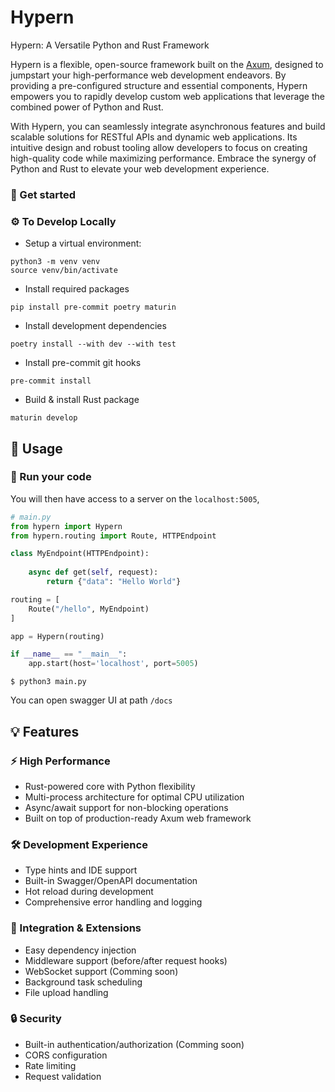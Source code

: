 
# Hypern

Hypern: A Versatile Python and Rust Framework

Hypern is a flexible, open-source framework built on the [Axum](https://github.com/tokio-rs/axum), designed to jumpstart your high-performance web development endeavors. By providing a pre-configured structure and essential components, Hypern empowers you to rapidly develop custom web applications that leverage the combined power of Python and Rust.

With Hypern, you can seamlessly integrate asynchronous features and build scalable solutions for RESTful APIs and dynamic web applications. Its intuitive design and robust tooling allow developers to focus on creating high-quality code while maximizing performance. Embrace the synergy of Python and Rust to elevate your web development experience.


### 🏁 Get started

### ⚙️ To Develop Locally

- Setup a virtual environment:
```
python3 -m venv venv
source venv/bin/activate
```
- Install required packages

```
pip install pre-commit poetry maturin
```
- Install development dependencies
```
poetry install --with dev --with test
```
- Install pre-commit git hooks
```
pre-commit install
```
- Build & install Rust package
```
maturin develop
```

## 🤔 Usage

### 🏃 Run your code

You will then have access to a server on the `localhost:5005`,
```python
# main.py
from hypern import Hypern
from hypern.routing import Route, HTTPEndpoint

class MyEndpoint(HTTPEndpoint):
    
    async def get(self, request):
        return {"data": "Hello World"}

routing = [
    Route("/hello", MyEndpoint)
]

app = Hypern(routing)

if __name__ == "__main__":
    app.start(host='localhost', port=5005)
```

```
$ python3 main.py
```
You can open swagger UI at path `/docs` 


## 💡 Features

### ⚡ High Performance
- Rust-powered core with Python flexibility
- Multi-process architecture for optimal CPU utilization
- Async/await support for non-blocking operations
- Built on top of production-ready Axum web framework

### 🛠 Development Experience
- Type hints and IDE support
- Built-in Swagger/OpenAPI documentation
- Hot reload during development
- Comprehensive error handling and logging

### 🔌 Integration & Extensions
- Easy dependency injection
- Middleware support (before/after request hooks)
- WebSocket support (Comming soon)
- Background task scheduling
- File upload handling

### 🔒 Security
- Built-in authentication/authorization (Comming soon)
- CORS configuration
- Rate limiting
- Request validation


